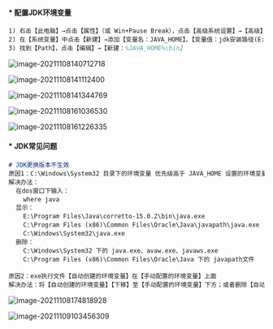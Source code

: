 #### * 配置JDK环境变量

```tex
1) 右击【此电脑】→点击【属性】（或 Win+Pause Break），点击【高级系统设置】→【高级】→【环境变量】
2) 在【系统变量】中点击【新建】→添加【变量名：JAVA_HOME】、【变量值：jdk安装路径(E:\Program Files\Java\jdk_1.8.0_271)】
3) 找到【Path】，点击【编辑】→【新建：%JAVA_HOME%\bin】
```

![image-20211108140712718](..\..\..\imgs\01\Tools\Oracle\JDK/image-20211108140712718.png)

![image-20211108141112400](..\..\..\imgs\01\Tools\Oracle\JDK/image-20211108141112400.png)

![image-20211108141344769](..\..\..\imgs\01\Tools\Oracle\JDK/image-20211108141344769.png)

![image-20211108161036530](..\..\..\imgs\01\Tools\Oracle\JDK/image-20211108161036530.png)

![image-20211108161226335](..\..\..\imgs\01\Tools\Oracle\JDK/image-20211108161226335.png)

#### * JDK常见问题

```markdown
# JDK更换版本不生效
原因1：C:\Windows\System32 目录下的环境变量 优先级高于 JAVA_HOME 设置的环境变量
解决办法：
  在dos窗口下输入：
    where java
  显示：
    E:\Program Files\Java\corretto-15.0.2\bin\java.exe
    C:\Program Files (x86)\Common Files\Oracle\Java\javapath\java.exe
    C:\Windows\System32\java.exe
  删除：
    C:\Windows\System32 下的 java.exe、avaw.exe、javaws.exe 
    C:\Program Files (x86)\Common Files\Oracle\Java 下的 javapath文件

原因2：exe执行文件【自动创建的环境变量】在【手动配置的环境变量】上面
解决办法：将【自动创建的环境变量】【下移】至【手动配置的环境变量】下方；或者删除【自动创建的环境变量】及其【路径下的文件】
```

![image-20211108174818928](..\..\..\imgs\01\Tools\Oracle\JDK/image-20211108174818928.png)

![image-20211109103456309](..\..\..\imgs\01\Tools\Oracle\JDK/image-20211109103456309.png)

